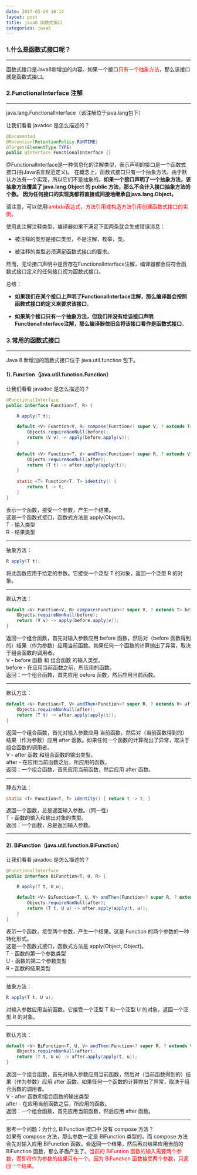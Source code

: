 ```yaml
---
date: 2017-05-28 10:14
layout: post
title: java8 函数式接口
categories: java8
---
```


### 1.什么是函数式接口呢？
----------------------------------------

函数式接口是Java8新增加的内容。如果一个接口<font color="#FF0000">只有一个抽象方法</font>，那么该接口就是函数式接口。


### 2.FunctionalInterface 注解
----------------------------------------
java.lang.FunctionalInterface（该注解位于java.lang包下）

让我们看看 javadoc 是怎么描述的？

```java
@Documented
@Retention(RetentionPolicy.RUNTIME)
@Target(ElementType.TYPE)
public @interface FunctionalInterface {}
```

@FunctionalInterface是一种信息化的注解类型，表示声明的接口是一个函数式接口(由Java语言规范定义)。
在概念上，函数式接口只有一个抽象方法。由于默认方法有一个实现，所以它们不是抽象的。**如果一个接口声明了一个抽象方法，该抽象方法覆盖了 java.lang.Object 的 public 方法，那么不会计入接口抽象方法的个数。
因为任何接口的实现类都将直接或间接地继承自java.lang.Object。**

请注意，可以使用<font color="#FF0000">lambda表达式，方法引用或构造方法引用创建函数式接口的实例</font>。

使用此注解注释类型，编译器如果不满足下面两条就会生成错误消息：
*   被注释的类型是接口类型，不是注解，枚举，类。

*   被注释的类型必须满足函数式接口的要求。

然而，无论接口声明中是否存在FunctionalInterface注解，编译器都会将符合函数式接口定义的任何接口视为函数式接口。

总结：
*   **如果我们在某个接口上声明了FunctionalInterface注解，那么编译器会按照函数式接口的定义来要求该接口**。

*   **如果某个接口只有一个抽象方法，但我们并没有给该接口声明FunctionalInterface注解，那么编译器依旧会将该接口看作是函数式接口**。

### 3.常用的函数式接口
----------------------------------------
Java 8 新增加的函数式接口位于 java.util.function 包下。

#### 1). Function（java.util.function.Function）

让我们看看 javadoc 是怎么描述的？

```java
@FunctionalInterface
public interface Function<T, R> {

    R apply(T t);

    default <V> Function<V, R> compose(Function<? super V, ? extends T> before) {
        Objects.requireNonNull(before);
        return (V v) -> apply(before.apply(v));
    }
 
    default <V> Function<T, V> andThen(Function<? super R, ? extends V> after) {
        Objects.requireNonNull(after);
        return (T t) -> after.apply(apply(t));
    }
  
    static <T> Function<T, T> identity() {
        return t -> t;
    }
}
```

表示一个函数，接受一个参数，产生一个结果。  
这是一个函数式接口，函数式方法是 apply(Object)。  
T - 输入类型  
R - 结果类型

----------------------------------------
抽象方法：
```java
R apply(T t);
```
将此函数应用于给定的参数。它接受一个泛型 T 的对象，返回一个泛型 R 的对象。

----------------------------------------
默认方法：
```java
default <V> Function<V, R> compose(Function<? super V, ? extends T> before) {
    Objects.requireNonNull(before);
    return (V v) -> apply(before.apply(v));
}
```
返回一个组合函数，首先对输入参数应用 before 函数，然后对（before 函数得到的）结果（作为参数）应用当前函数。如果任何一个函数的计算抛出了异常，取决于组合函数的调用者。  
V - before 函数 和 组合函数 的输入类型。  
before - 在应用当前函数之前，所应用的函数。  
返回：一个组合函数，首先应用 before 函数，然后应用当前函数。

----------------------------------------
默认方法：
```java
default <V> Function<T, V> andThen(Function<? super R, ? extends V> after) {
    Objects.requireNonNull(after);
    return (T t) -> after.apply(apply(t));
}
```
返回一个组合函数，首先对输入参数应用 当前函数，然后对（当前函数得到的）结果（作为参数）应用 after 函数。如果任何一个函数的计算抛出了异常，取决于组合函数的调用者。  
V - after 函数 和组合函数的输出类型。  
after - 在应用当前函数之后，所应用的函数。  
返回：一个组合函数，首先应用当前函数，然后应用 after 函数。

----------------------------------------
静态方法：
```java
static <T> Function<T, T> identity() { return t -> t; }
```
返回一个函数，总是返回输入参数。（同一性）  
T - 函数的输入和输出对象的类型。  
返回：一个函数，总是返回输入参数。

----------------------------------------
#### 2). BiFunction（java.util.function.BiFunction）

让我们看看 javadoc 是怎么描述的？

```java
@FunctionalInterface
public interface BiFunction<T, U, R> {

    R apply(T t, U u);

    default <V> BiFunction<T, U, V> andThen(Function<? super R, ? extends V> after) {
        Objects.requireNonNull(after);
        return (T t, U u) -> after.apply(apply(t, u));
    }
}
```
表示一个函数，接受两个参数，产生一个结果。这是 Function 的两个参数的一种特化形式。  
这是一个函数式接口，函数式方法是 apply(Object, Object)。  
T - 函数的第一个参数类型  
U - 函数的第二个参数类型  
R - 函数的结果类型

----------------------------------------
抽象方法：
```java
R apply(T t, U u);
```
对输入参数应用当前函数。它接受一个泛型 T 和一个泛型 U 的对象，返回一个泛型 R 的对象。

----------------------------------------
默认方法：
```java
default <V> BiFunction<T, U, V> andThen(Function<? super R, ? extends V> after) {
    Objects.requireNonNull(after);
    return (T t, U u) -> after.apply(apply(t, u));
}
```
返回一个组合函数，首先对输入参数应用当前函数，然后对（当前函数得到的）结果（作为参数）应用 after 函数。如果任何一个函数的计算抛出了异常，取决于组合函数的调用者。  
V - after 函数和组合函数的输出类型  
after - 在应用当前函数之后，所应用的函数。  
返回：一个组合函数，首先应用当前函数，然后应用 after 函数。

----------------------------------------
思考一个问题：为什么 BiFunction 接口中 没有 compose 方法？  
如果有 compose 方法，那么参数一定是 BiFunction 类型的，而 compose 方法会先对输入应用 BiFunction 函数，会返回一个结果，然后再对结果应用当前的 BiFunction 函数，那么矛盾产生了。<font color="#FF0000">当前的 BiFuntion 函数的输入需要两个参数，而即将作为参数的结果只有一个。因为 BiFunction 函数接受两个参数，只返回一个结果。</font>